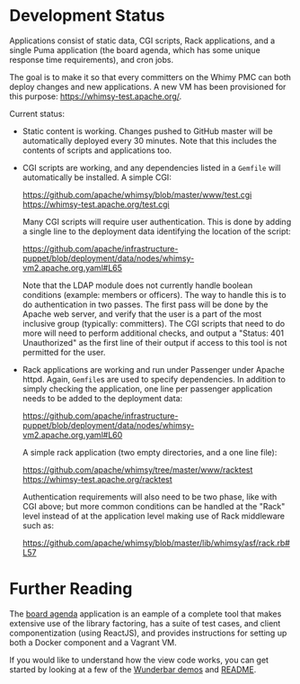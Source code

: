 Development Status
==================

Applications consist of static data, CGI scripts, Rack applications, and a
single Puma application (the board agenda, which has some unique response time
requirements), and cron jobs.

The goal is to make it so that every committers on the Whimy PMC can both
deploy changes and new applications.  A new VM has been provisioned for this
purpose: https://whimsy-test.apache.org/.

Current status:

 * Static content is working.  Changes pushed to GitHub master will be
   automatically deployed every 30 minutes.  Note that this includes the
   contents of scripts and applications too.
  
 * CGI scripts are working, and any dependencies listed in a `Gemfile` will
   automatically be installed.  A simple CGI:

    https://github.com/apache/whimsy/blob/master/www/test.cgi
    https://whimsy-test.apache.org/test.cgi

   Many CGI scripts will require user authentication.  This is done by adding
   a single line to the deployment data identifying the location of the
   script:

    https://github.com/apache/infrastructure-puppet/blob/deployment/data/nodes/whimsy-vm2.apache.org.yaml#L65

   Note that the LDAP module does not currently handle boolean conditions
   (example: members or officers).  The way to handle this is to do
   authentication in two passes.  The first pass will be done by the Apache
   web server, and verify that the user is a part of the most inclusive group
   (typically: committers).  The CGI scripts that need to do more will need to
   perform additional checks, and output a "Status: 401 Unauthorized" as the
   first line of their output if access to this tool is not permitted for the
   user.

 * Rack applications are working and run under Passenger under Apache httpd.
   Again, `Gemfile`s are used to specify dependencies.  In addition to simply
   checking the application, one line per passenger application needs to be added
   to the deployment data:

    https://github.com/apache/infrastructure-puppet/blob/deployment/data/nodes/whimsy-vm2.apache.org.yaml#L60

   A simple rack application (two empty directories, and a one line file):

    https://github.com/apache/whimsy/tree/master/www/racktest
    https://whimsy-test.apache.org/racktest

   Authentication requirements will also need to be two phase, like with CGI
   above; but more common conditions can be handled at the "Rack" level
   instead of at the application level making use of Rack middleware such as:

    https://github.com/apache/whimsy/blob/master/lib/whimsy/asf/rack.rb#L57


Further Reading
===============

The [board agenda](https://github.com/rubys/whimsy-agenda#readme) application
is an eample of a complete tool that makes extensive use of the library
factoring, has a suite of test cases, and client componentization (using
ReactJS), and provides instructions for setting up both a Docker component and
a Vagrant VM.

If you would like to understand how the view code works, you can get started
by looking at a few of the
[Wunderbar demos](https://github.com/rubys/wunderbar/tree/master/demo)
and [README](https://github.com/rubys/wunderbar/blob/master/README.md).

